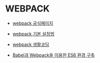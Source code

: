 # WEBPACK

* [webpack 공식페이지](https://webpack.js.org/)

* [webpack 기본 설정법](https://www.daleseo.com/webpack-config/)

* [webpack 생활코딩](https://opentutorials.org/module/4566)

* [Babel과 Webpack을 이용한 ES6 환경 구축](https://poiemaweb.com/es6-babel-webpack-1)
